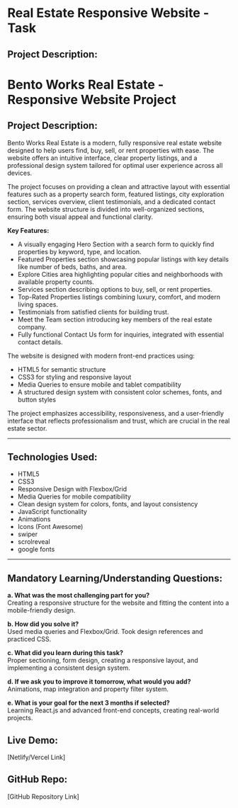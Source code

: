 
# Real Estate Responsive Website - Task

## Project Description:

# Bento Works Real Estate - Responsive Website Project

## Project Description:

Bento Works Real Estate is a modern, fully responsive real estate website designed to help users find, buy, sell, or rent properties with ease. The website offers an intuitive interface, clear property listings, and a professional design system tailored for optimal user experience across all devices.

The project focuses on providing a clean and attractive layout with essential features such as a property search form, featured listings, city exploration section, services overview, client testimonials, and a dedicated contact form. The website structure is divided into well-organized sections, ensuring both visual appeal and functional clarity.

**Key Features:**
- A visually engaging Hero Section with a search form to quickly find properties by keyword, type, and location.
- Featured Properties section showcasing popular listings with key details like number of beds, baths, and area.
- Explore Cities area highlighting popular cities and neighborhoods with available property counts.
- Services section describing options to buy, sell, or rent properties.
- Top-Rated Properties listings combining luxury, comfort, and modern living spaces.
- Testimonials from satisfied clients for building trust.
- Meet the Team section introducing key members of the real estate company.
- Fully functional Contact Us form for inquiries, integrated with essential contact details.

The website is designed with modern front-end practices using:
- HTML5 for semantic structure
- CSS3 for styling and responsive layout
- Media Queries to ensure mobile and tablet compatibility
- A structured design system with consistent color schemes, fonts, and button styles

The project emphasizes accessibility, responsiveness, and a user-friendly interface that reflects professionalism and trust, which are crucial in the real estate sector.

---

## Technologies Used:
- HTML5  
- CSS3  
- Responsive Design with Flexbox/Grid  
- Media Queries for mobile compatibility  
- Clean design system for colors, fonts, and layout consistency  
- JavaScript functionality
- Animations
- Icons (Font Awesome)
- swiper
- scrolreveal
- google fonts

---

## Mandatory Learning/Understanding Questions:

**a. What was the most challenging part for you?**  
Creating a responsive structure for the website and fitting the content into a mobile-friendly design.

**b. How did you solve it?**  
Used media queries and Flexbox/Grid. Took design references and practiced CSS.

**c. What did you learn during this task?**  
Proper sectioning, form design, creating a responsive layout, and implementing a consistent design system.

**d. If we ask you to improve it tomorrow, what would you add?**  
Animations, map integration and property filter system.

**e. What is your goal for the next 3 months if selected?**  
Learning React.js and advanced front-end concepts, creating real-world projects.

## Live Demo:
[Netlify/Vercel Link]

## GitHub Repo:
[GitHub Repository Link]